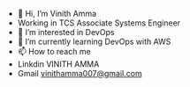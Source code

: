 - 👋 Hi, I’m Vinith Amma
- Working in TCS Associate Systems Engineer 
- 👀 I’m interested in DevOps
- 🌱 I’m currently learning DevOps with AWS
- 📫 How to reach me
- Linkdin VINITH AMMA
- Gmail vinithamma007@gmail.com 
